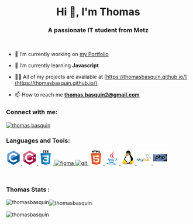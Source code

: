 <h1 align="center">Hi 👋, I'm Thomas</h1>
<h3 align="center">A passionate IT student from Metz</h3>
<br>

- 🔭 I’m currently working on [my Portfolio](https://thomasbasquin.github.io/)

- 🌱 I’m currently learning **Javascript**

- 👨‍💻 All of my projects are available at [https://thomasbasquin.github.io/](https://thomasbasquin.github.io/)

- 📫 How to reach me **thomas.basquin2@gmail.com**

<h3 align="left">Connect with me:</h3>
<p align="left">
<a href="https://linkedin.com/in/thomas basquin" target="blank"><img align="center" src="https://raw.githubusercontent.com/rahuldkjain/github-profile-readme-generator/master/src/images/icons/Social/linked-in-alt.svg" alt="thomas basquin" height="30" width="40" /></a>
</p>

<h3 align="left">Languages and Tools:</h3>
<p align="left"> <a href="https://www.cprogramming.com/" target="_blank" rel="noreferrer"> <img src="https://raw.githubusercontent.com/devicons/devicon/master/icons/c/c-original.svg" alt="c" width="40" height="40"/> </a> <a href="https://www.w3schools.com/cpp/" target="_blank" rel="noreferrer"> <img src="https://raw.githubusercontent.com/devicons/devicon/master/icons/cplusplus/cplusplus-original.svg" alt="cplusplus" width="40" height="40"/> </a> <a href="https://www.w3schools.com/css/" target="_blank" rel="noreferrer"> <img src="https://raw.githubusercontent.com/devicons/devicon/master/icons/css3/css3-original-wordmark.svg" alt="css3" width="40" height="40"/> </a> <a href="https://www.figma.com/" target="_blank" rel="noreferrer"> <img src="https://www.vectorlogo.zone/logos/figma/figma-icon.svg" alt="figma" width="40" height="40"/> </a> <a href="https://git-scm.com/" target="_blank" rel="noreferrer"> <img src="https://www.vectorlogo.zone/logos/git-scm/git-scm-icon.svg" alt="git" width="40" height="40"/> </a> <a href="https://www.w3.org/html/" target="_blank" rel="noreferrer"> <img src="https://raw.githubusercontent.com/devicons/devicon/master/icons/html5/html5-original-wordmark.svg" alt="html5" width="40" height="40"/> </a> <a href="https://www.java.com" target="_blank" rel="noreferrer"> <img src="https://raw.githubusercontent.com/devicons/devicon/master/icons/java/java-original.svg" alt="java" width="40" height="40"/> </a> <a href="https://www.linux.org/" target="_blank" rel="noreferrer"> <img src="https://raw.githubusercontent.com/devicons/devicon/master/icons/linux/linux-original.svg" alt="linux" width="40" height="40"/> </a> <a href="https://www.mysql.com/" target="_blank" rel="noreferrer"> <img src="https://raw.githubusercontent.com/devicons/devicon/master/icons/mysql/mysql-original-wordmark.svg" alt="mysql" width="40" height="40"/> </a> <a href="https://www.php.net" target="_blank" rel="noreferrer"> <img src="https://raw.githubusercontent.com/devicons/devicon/master/icons/php/php-original.svg" alt="php" width="40" height="40"/> </a> </p>

<br><h3 align="left">Thomas Stats :</h3>

<p><img align="left" src="https://github-readme-stats.vercel.app/api/top-langs?username=thomasbasquin&show_icons=true&locale=en&layout=compact" alt="thomasbasquin" /></p> 

<p><img align="center" src="https://github-readme-stats.vercel.app/api?username=thomasbasquin&show_icons=true&locale=en" alt="thomasbasquin" /></p>

<p><img align="center" src="https://github-readme-streak-stats.herokuapp.com/?user=thomasbasquin&" alt="thomasbasquin" /></p>
